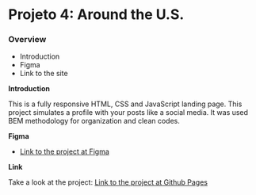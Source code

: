 # Projeto 4: Around the U.S.
### Overview
* Introduction
* Figma
* Link to the site

**Introduction**

  This is a fully responsive HTML, CSS and JavaScript landing page. This project simulates a profile with your posts like a social media.
  It was used BEM methodology for organization and clean codes.

**Figma**

* [Link to the project at Figma](https://www.figma.com/file/XfB6BSINvliub43JgKza1e/WEB.-Sprint-4.-Around-The-U.S.-desktop-%2B-mobile-pt?node-id=0-1&t=eLFdrcNIQhaEIinR-0)

**Link**

Take a look at the project: [Link to the project at Github Pages](https://gxelol.github.io/web_project_4_ptbr_/)
